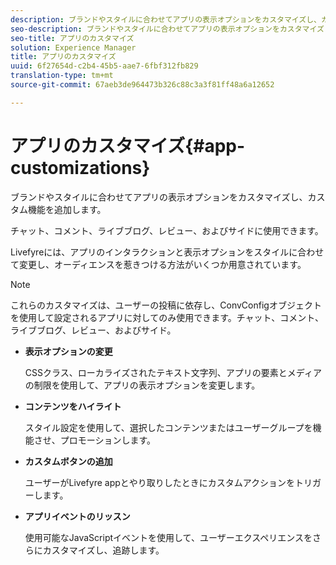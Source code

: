 ```yaml
---
description: ブランドやスタイルに合わせてアプリの表示オプションをカスタマイズし、カスタム機能を追加します。
seo-description: ブランドやスタイルに合わせてアプリの表示オプションをカスタマイズし、カスタム機能を追加します。
seo-title: アプリのカスタマイズ
solution: Experience Manager
title: アプリのカスタマイズ
uuid: 6f27654d-c2b4-45b5-aae7-6fbf312fb829
translation-type: tm+mt
source-git-commit: 67aeb3de964473b326c88c3a3f81ff48a6a12652

---
```



# アプリのカスタマイズ{#app-customizations}

ブランドやスタイルに合わせてアプリの表示オプションをカスタマイズし、カスタム機能を追加します。

チャット、コメント、ライブブログ、レビュー、およびサイドに使用できます。

Livefyreには、アプリのインタラクションと表示オプションをスタイルに合わせて変更し、オーディエンスを惹きつける方法がいくつか用意されています。

>[!NOTE]
>
>これらのカスタマイズは、ユーザーの投稿に依存し、ConvConfigオブジェクトを使用して設定されるアプリに対してのみ使用できます。チャット、コメント、ライブブログ、レビュー、およびサイド。

* **表示オプションの変更**

   CSSクラス、ローカライズされたテキスト文字列、アプリの要素とメディアの制限を使用して、アプリの表示オプションを変更します。

* **コンテンツをハイライト**

   スタイル設定を使用して、選択したコンテンツまたはユーザーグループを機能させ、プロモーションします。

* **カスタムボタンの追加**

   ユーザーがLivefyre appとやり取りしたときにカスタムアクションをトリガーします。

* **アプリイベントのリッスン**

   使用可能なJavaScriptイベントを使用して、ユーザーエクスペリエンスをさらにカスタマイズし、追跡します。

